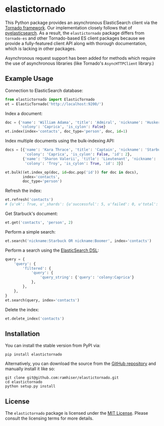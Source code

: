 # elastictornado

This Python package provides an asynchronous ElasticSearch client via the
[Tornado framework](http://www.tornadoweb.org/). Our implementation closely
follows that of [pyelasticsearch](https://github.com/pyelasticsearch/pyelasticsearch).
As a result, the `elastictornado` package differs from `tornado-es` and other
Tornado-based ES client packages because we provide a fully-featured client API
along with thorough documentation, which is lacking in other packages.

Asynchronous request support has been added for methods which require the use of
asynchronous libraries (like Tornado's `AsyncHTTPClient` library.)

## Example Usage

Connection to ElasticSearch database:

```python
from elastictornado import ElasticTornado
et = ElasticTornado('http://localhost:9200/')
```

Index a document:

```python
doc = {'name': 'William Adama', 'title': 'Admiral', 'nickname': 'Husker',
       'colony': 'Caprica', 'is_cylon': False}
et.index(index='contacts', doc_type='person', doc, id=1)
```

Index multiple documents using the bulk-indexing API:

```python
docs = [{'name': 'Kara Thrace', 'title': 'Captain', 'nickname': 'Starbuck',
         'colony': 'Caprica', 'is_cylon': False, 'id': 2},
        {'name': 'Sharon Valerii', 'title': 'Lieutenant', 'nickname': 'Boomer',
         'colony': 'Troy', 'is_cylon': True, 'id': 3}]

et.bulk((et.index_op(doc, id=doc.pop('id')) for doc in docs),
        index='contacts',
        doc_type='person')
```

Refresh the index:

```python
et.refresh('contacts')
# {u'ok': True, u'_shards': {u'successful': 5, u'failed': 0, u'total': 10}}
```

Get Starbuck's document:

```python
et.get('contacts', 'person', 2)
```

Perform a simple search:

```python
et.search('nickname:Starbuck OR nickname:Boomer', index='contacts')
```

Perform a search using the [ElasticSearch DSL](http://www.elastic.co/guide/en/elasticsearch/reference/current/query-dsl.html):

```python
query = {
    'query': {
        'filtered': {
            'query': {
                'query_string': {'query': 'colony:Caprica'}
            },
        },
    },
}
et.search(query, index='contacts')
```

Delete the index:

```python
et.delete_index('contacts')
```


## Installation

You can install the stable version from PyPI via:

```
pip install elastictornado
```

Alternatively, you can download the source from the
[GitHub repository](https://github.com/ramhiser/elastictornado) and manually
install it like so:

```
git clone git@github.com:ramhiser/elastictornado.git
cd elastictornado
python setup.py install
```

## License

The `elastictornado` package is licensed under the
[MIT License](http://opensource.org/licenses/MIT). Please consult the licensing
terms for more details.
